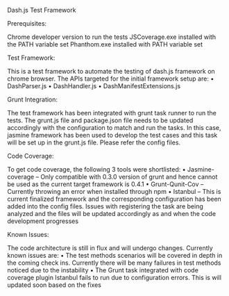 Dash.js Test Framework

Prerequisites:

Chrome developer version to run the tests
JSCoverage.exe installed with the PATH variable set
Phanthom.exe installed with PATH variable set

Test Framework:

This is a test framework to automate the testing of dash.js framework on chrome browser. The APIs targeted for the initial framework setup are:
•	DashParser.js 
•	DashHandler.js
•	DashManifestExtensions.js

Grunt Integration:

The test framework has been integrated with grunt task runner to run the tests. The grunt.js file and package.json file needs to be updated accordingly with the configuration to match and run the tasks. In this case, jasmine framework has been used to develop the test cases and this task will be set up in the grunt.js file. Please refer the config files.

Code Coverage:

To get code coverage, the following 3 tools were shortlisted:
•	Jasmine-coverage – Only compatible with 0.3.0 version of grunt and hence cannot be used as the current target framework is 0.4.1
•	Grunt-Qunit-Cov – Currently throwing an error when installed through npm
•	Istanbul – This is current finalized framework and the corresponding configuration has been added into the config files. Issues with registering the task are being analyzed  and the files will be updated accordingly as and when the code development progresses

Known Issues:

The code architecture is still in flux and will undergo changes. Currently known issues are:
•	The test methods scenarios will be covered in depth in the coming check ins. Currently there will be many failures in test methods noticed due to the instability
•	The Grunt task integrated with code coverage plugin Istanbul fails to run due to configuration errors. This is will updated soon based on the fixes
